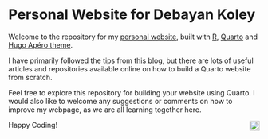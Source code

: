 # Personal Website for Debayan Koley
Welcome to the repository for my [personal website](https://kdeb.netlify.app), built with [R](https://rproject.org), [Quarto](quarto.org) and [Hugo Apéro theme](https://hugo-apero-docs.netlify.app/). 

I have primarily followed the tips from [this blog](https://drganghe.github.io/quarto-academic-site-examples.html), but there are lots of useful articles and repositories available online on how to build a Quarto website from scratch.

Feel free to explore this repository for building your website using Quarto. I would also like to welcome any suggestions or comments on how to improve my webpage, as we are all learning together here.

Happy Coding! <a target="_blank" rel="noopener" href='https://app.netlify.com/sites/kdeb/deploys'><img src='https://api.netlify.com/api/v1/badges/892f29fa-9a43-4044-89ac-31a85d9801ab/deploy-status' align="right" height="20" alt='Netlify Status'/></a>
